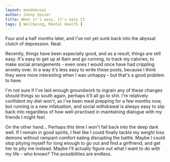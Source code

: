 ```yaml
---
layout: mendokusai
author: Jonny Spicer
title: When it's easy, it's easy II
tags: [ Wellbeing, Mental Health ]
---
```

Four and a half months later, and I've not yet sunk back into the abyssal clutch of depression. Neat.

Recently, things have been especially good, and as a result, things are still easy. It's easy to get 
up at 6am and go running, to track my calories, to make social arrangements - even ones I would once 
have had crippling anxiety over. In a way it's less easy to write these posts, because I think they 
were more interesting when I was unhappy - but that's a good problem to have.

I'm not sure if I've laid enough groundwork to ingrain any of these changes should things so south 
again, perhaps it'll all go to shit. I'm relatively confident my diet won't, as I've been meal 
prepping for a few months now, but running is a new infatuation, and social withdrawal is always 
easy to slip back into regardless of how well-practised in maintaining dialogue with my friends 
I might feel.

On the other hand... Perhaps this time I won't fall back into the deep dark well. If I remain 
in good spirits, I feel like I could finally tackle my weight loss demons without rampant 
comfort eating disrupting the battle. Maybe I could stop pitying myself for long enough to 
go out and find a girlfriend, and get her to pity me instead. Maybe I'll actually 
figure out what I want to do with my life - who knows? The possibilities are endless.